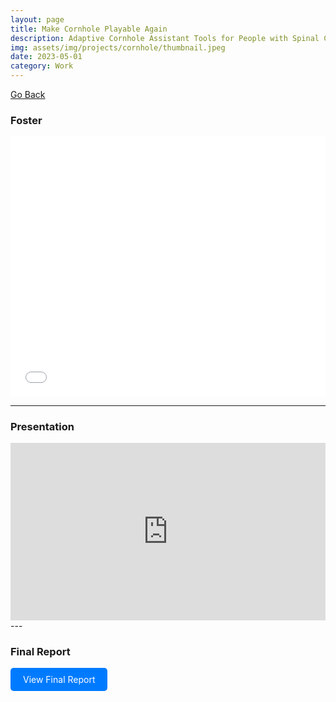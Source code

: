 ```yaml
---
layout: page
title: Make Cornhole Playable Again
description: Adaptive Cornhole Assistant Tools for People with Spinal Cord Injuries
img: assets/img/projects/cornhole/thumbnail.jpeg
date: 2023-05-01
category: Work
---
```


[Go Back](/projects)

### Foster

<div class="row">
    <div class="col-md-12">
        <div class="pdf-container">
            <embed src="/assets/pdf/projects/1_cornhole/Poster.pdf" type="application/pdf">
        </div>
    </div>
</div>

---

### Presentation

<div style="position: relative; padding-bottom: 56.25%; height: 0; overflow: hidden;">
  <iframe src="https://docs.google.com/presentation/d/e/2PACX-1vQxVbJdWdFe5m2VvWHrXWwwPAmdYGlKyZ38_Ikg9aHeD0ZOWSqgr3gOoVVNKhjraQ/pub?start=true&loop=true&delayms=3000" frameborder="0" style="position: absolute; top: 0; left: 0; width: 100%; height: 100%;" allowfullscreen="true" mozallowfullscreen="true" webkitallowfullscreen="true"></iframe>
</div>
---

### Final Report

<a href="/assets/pdf/projects/1_cornhole/Final_Report.pdf" target="_blank" style="display: inline-block; padding: 10px 20px; background-color: #007BFF; color: white; text-decoration: none; border-radius: 5px;">View Final Report</a>

<style>
    .pdf-container {
        position: relative;
        width: 100%;
        padding-top: 82.5%; 
        overflow: hidden;
    }
    .pdf-container embed {
        position: absolute;
        top: 0;
        left: 0;
        width: 100%;
        height: 100%;
    }
</style>
